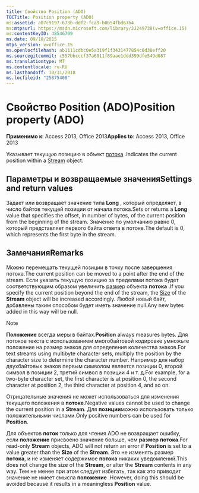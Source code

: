 ```yaml
---
title: Свойство Position (ADO)
TOCTitle: Position property (ADO)
ms:assetid: a07c9197-673b-ddf2-fca9-b0b54fbd67b4
ms:mtpsurl: https://msdn.microsoft.com/library/JJ249738(v=office.15)
ms:contentKeyID: 48546709
ms.date: 09/18/2015
mtps_version: v=office.15
ms.openlocfilehash: ab1111cdbc0e5a319f1f3431477854c6d38eff20
ms.sourcegitcommit: c557bbcccf37a6011f89aae1ddd399dfe549d087
ms.translationtype: MT
ms.contentlocale: ru-RU
ms.lasthandoff: 10/31/2018
ms.locfileid: "25875408"
---
```

# <a name="position-property-ado"></a><span data-ttu-id="32b47-102">Свойство Position (ADO)</span><span class="sxs-lookup"><span data-stu-id="32b47-102">Position property (ADO)</span></span>


<span data-ttu-id="32b47-103">**Применимо к**: Access 2013, Office 2013</span><span class="sxs-lookup"><span data-stu-id="32b47-103">**Applies to**: Access 2013, Office 2013</span></span>

<span data-ttu-id="32b47-104">Указывает текущую позицию в объект [потока](stream-object-ado.md) .</span><span class="sxs-lookup"><span data-stu-id="32b47-104">Indicates the current position within a [Stream](stream-object-ado.md) object.</span></span>

## <a name="settings-and-return-values"></a><span data-ttu-id="32b47-105">Параметры и возвращаемые значения</span><span class="sxs-lookup"><span data-stu-id="32b47-105">Settings and return values</span></span>

<span data-ttu-id="32b47-106">Задает или возвращает значение типа **Long** , который определяет, в число байтов текущей позиции от начала потока.</span><span class="sxs-lookup"><span data-stu-id="32b47-106">Sets or returns a **Long** value that specifies the offset, in number of bytes, of the current position from the beginning of the stream.</span></span> <span data-ttu-id="32b47-107">Значение по умолчанию равно 0, который представляет первого байта ответа в потоке.</span><span class="sxs-lookup"><span data-stu-id="32b47-107">The default is 0, which represents the first byte in the stream.</span></span>

## <a name="remarks"></a><span data-ttu-id="32b47-108">Замечания</span><span class="sxs-lookup"><span data-stu-id="32b47-108">Remarks</span></span>

<span data-ttu-id="32b47-109">Можно перемещать текущей позиции в точку после завершения потока.</span><span class="sxs-lookup"><span data-stu-id="32b47-109">The current position can be moved to a point after the end of the stream.</span></span> <span data-ttu-id="32b47-110">Если указать текущую позицию за пределами потока будет соответствующим образом увеличить [размер](https://msdn.microsoft.com/library/jj250128\(v=office.15\)) объекта **потока** .</span><span class="sxs-lookup"><span data-stu-id="32b47-110">If you specify the current position beyond the end of the stream, the [Size](https://msdn.microsoft.com/library/jj250128\(v=office.15\)) of the **Stream** object will be increased accordingly.</span></span> <span data-ttu-id="32b47-111">Любой новый байт, добавлены таким способом будет иметь значение null.</span><span class="sxs-lookup"><span data-stu-id="32b47-111">Any new bytes added in this way will be null.</span></span>


> [!NOTE]
> <P><span data-ttu-id="32b47-112"><STRONG>Положение</STRONG> всегда меры в байтах.</span><span class="sxs-lookup"><span data-stu-id="32b47-112"><STRONG>Position</STRONG> always measures bytes.</span></span> <span data-ttu-id="32b47-113">Для потоков текста с использованием многобайтовой кодировке умножьте положение на размер знаков для определения количества знаков.</span><span class="sxs-lookup"><span data-stu-id="32b47-113">For text streams using multibyte character sets, multiply the position by the character size to determine the character number.</span></span> <span data-ttu-id="32b47-114">Например для набор двухбайтовых знаков первым символом является позиции 0, второй символ в позиции 2, третий символ в позиции 4 и т. д.</span><span class="sxs-lookup"><span data-stu-id="32b47-114">For example, for a two-byte character set, the first character is at position 0, the second character at position 2, the third character at position 4, and so on.</span></span></P>



<span data-ttu-id="32b47-115">Отрицательные значения не может использоваться для изменения текущего положения в **потоке**.</span><span class="sxs-lookup"><span data-stu-id="32b47-115">Negative values cannot be used to change the current position in a **Stream**.</span></span> <span data-ttu-id="32b47-116">Для **позиции**можно использовать только положительными числами.</span><span class="sxs-lookup"><span data-stu-id="32b47-116">Only positive numbers can be used for **Position**.</span></span>

<span data-ttu-id="32b47-117">Для объектов **поток** только для чтения ADO не возвращает ошибку, если **положение** присвоено значение больше, чем **размер** **потока**.</span><span class="sxs-lookup"><span data-stu-id="32b47-117">For read-only **Stream** objects, ADO will not return an error if **Position** is set to a value greater than the **Size** of the **Stream**.</span></span> <span data-ttu-id="32b47-118">Это не изменять размер **потока**, и не изменяет содержимое **потока** никаких уведомлений.</span><span class="sxs-lookup"><span data-stu-id="32b47-118">This does not change the size of the **Stream**, or alter the **Stream** contents in any way.</span></span> <span data-ttu-id="32b47-119">Тем не менее при этом следует избегать, так как это приводит значение не имеет смысла **положение** .</span><span class="sxs-lookup"><span data-stu-id="32b47-119">However, doing this should be avoided because it results in a meaningless **Position** value.</span></span>

